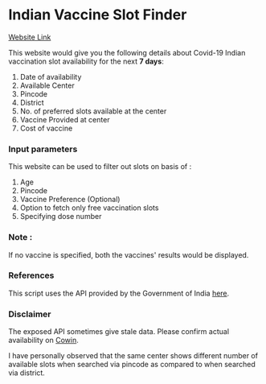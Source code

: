 # Indian Vaccine Slot Finder

[Website Link](https://hkjain14.github.io/)

This website would give you the following details about Covid-19 Indian vaccination slot availability for the next **7 days**:

1. Date of availability
2. Available Center
3. Pincode
4. District   
5. No. of preferred slots available at the center
6. Vaccine Provided at center
7. Cost of vaccine


### Input parameters

This website can be used to filter out slots on basis of :

1. Age
2. Pincode
3. Vaccine Preference (Optional)
4. Option to fetch only free vaccination slots
5. Specifying dose number

### Note :

If no vaccine is specified, both the vaccines' results would be displayed.


### References
This script uses the API provided by the Government of India [here](https://apisetu.gov.in/public/marketplace/api/cowin).

### Disclaimer
The exposed API sometimes give stale data. Please confirm actual availability on [Cowin](https://www.cowin.gov.in).

I have personally observed that the same center shows different number of available slots when searched via pincode as compared to when searched via district.

